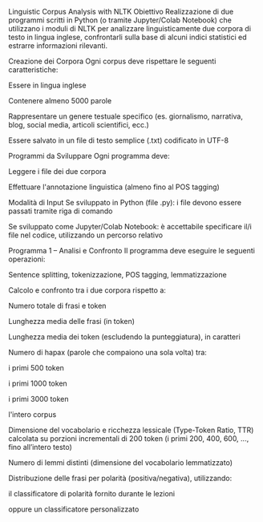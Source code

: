 Linguistic Corpus Analysis with NLTK
Obiettivo
Realizzazione di due programmi scritti in Python (o tramite Jupyter/Colab Notebook) che utilizzano i moduli di NLTK per analizzare linguisticamente due corpora di testo in lingua inglese, confrontarli sulla base di alcuni indici statistici ed estrarre informazioni rilevanti.

Creazione dei Corpora
Ogni corpus deve rispettare le seguenti caratteristiche:

Essere in lingua inglese

Contenere almeno 5000 parole

Rappresentare un genere testuale specifico (es. giornalismo, narrativa, blog, social media, articoli scientifici, ecc.)

Essere salvato in un file di testo semplice (.txt) codificato in UTF-8

Programmi da Sviluppare
Ogni programma deve:

Leggere i file dei due corpora

Effettuare l'annotazione linguistica (almeno fino al POS tagging)

Modalità di Input
Se sviluppato in Python (file .py): i file devono essere passati tramite riga di comando

Se sviluppato come Jupyter/Colab Notebook: è accettabile specificare il/i file nel codice, utilizzando un percorso relativo


Programma 1 – Analisi e Confronto
Il programma deve eseguire le seguenti operazioni:

Sentence splitting, tokenizzazione, POS tagging, lemmatizzazione

Calcolo e confronto tra i due corpora rispetto a:

Numero totale di frasi e token

Lunghezza media delle frasi (in token)

Lunghezza media dei token (escludendo la punteggiatura), in caratteri

Numero di hapax (parole che compaiono una sola volta) tra:

i primi 500 token

i primi 1000 token

i primi 3000 token

l'intero corpus

Dimensione del vocabolario e ricchezza lessicale (Type-Token Ratio, TTR) calcolata su porzioni incrementali di 200 token (i primi 200, 400, 600, ..., fino all’intero testo)

Numero di lemmi distinti (dimensione del vocabolario lemmatizzato)

Distribuzione delle frasi per polarità (positiva/negativa), utilizzando:

il classificatore di polarità fornito durante le lezioni

oppure un classificatore personalizzato
